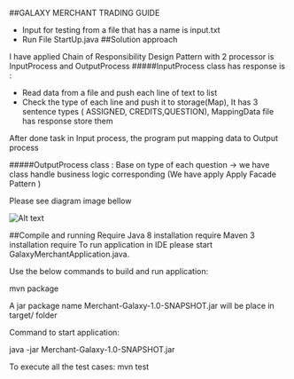 ##GALAXY MERCHANT TRADING GUIDE

- Input for testing from a file that has a name is input.txt
- Run File StartUp.java
##Solution approach

I have applied Chain of Responsibility Design Pattern with 2 processor is InputProcess and OutputProcess
#####InputProcess class has response is :
- Read data from a file and push each line of text to list
- Check the type of each line and push it to storage(Map), It has 3 sentence types ( ASSIGNED, CREDITS,QUESTION), MappingData file has response store them

After done task in Input process, the program put mapping data to Output process

#####OutputProcess class :
Base on type of each question -> we have class handle business logic corresponding (We have apply Apply Facade Pattern )

Please see diagram image bellow

![Alt text](https://doc-14-c0-docs.googleusercontent.com/docs/securesc/j0cnh0rjqvil8d21ekenkf1ofg6gnp0t/vjg69koi1nvpt1fct12su6lef2fndeuj/1550649600000/01781326887403023996/01781326887403023996/1TlfekLRco6NHLEPEik7BYKcOuGNGqNtC?e=view&nonce=2djsjn8brn27o&user=01781326887403023996&hash=7rgg618p724vv5n9efgkl03hvv4i31cp)



##Compile and running Require
Java 8 installation require
Maven 3 installation require
To run application in IDE please start GalaxyMerchantApplication.java.

Use the below commands to build and run application:

mvn package

A jar package name Merchant-Galaxy-1.0-SNAPSHOT.jar will be place in target/ folder

Command to start application:

java -jar Merchant-Galaxy-1.0-SNAPSHOT.jar

To execute all the test cases: mvn test
